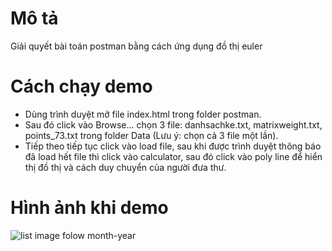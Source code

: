 # Mô tả
Giải quyết bài toán postman bằng cách ứng dụng đồ thị euler

# Cách chạy demo
- Dùng trình duyệt mở file index.html trong folder postman.
- Sau đó click vào Browse… chọn 3 file: danhsachke.txt, matrixweight.txt, points_73.txt trong folder Data (Lưu ý: chọn cả 3 file một lần).
- Tiếp theo tiếp tục click vào load file, sau khi được trình duyệt thông báo đã load hết file thì click vào calculator, sau đó click vào poly line để hiển thị đồ thị và cách duy chuyển của người đưa thư.

# Hình ảnh khi demo
![list image folow month-year](https://drive.google.com/uc?id=1IA1Eo6kfmAqiHo7YhS3mciZbRmKaFfJw)
